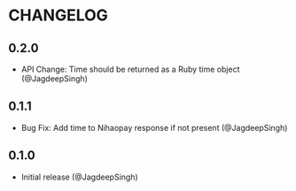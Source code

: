 # CHANGELOG

## 0.2.0

* API Change: Time should be returned as a Ruby time object (@JagdeepSingh)

## 0.1.1

* Bug Fix: Add time to Nihaopay response if not present (@JagdeepSingh)

## 0.1.0

* Initial release (@JagdeepSingh)
